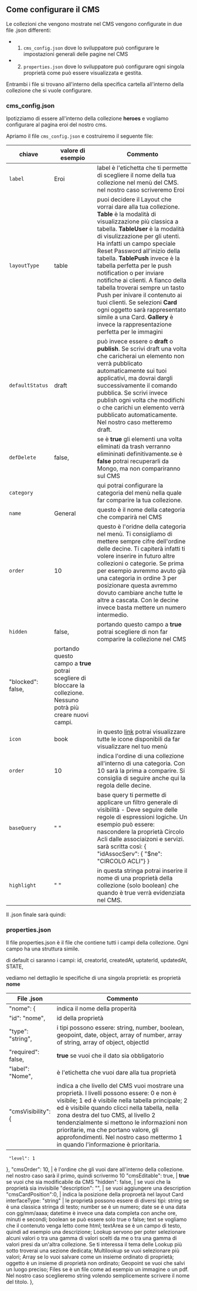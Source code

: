 ## Come configurare il CMS

Le collezioni che vengono mostrate nel CMS vengono configurate in due file .json differenti:

* 1) `cms_config.json` dove lo sviluppatore può configurare le impostazioni generali delle pagine nel CMS


* 2) `properties.json` dove lo sviluppatore può configurare ogni singola proprietà come può essere visualizzata e gestita.

Entrambi i file si trovano all'interno della specifica cartella all'interno della collezione che si vuole configurare.

### cms_config.json

 Ipotizziamo di essere all'interno della collezione **heroes** e vogliamo configurare al pagina eroi del nostro cms.

 Apriamo il file `cms_config.json` e costruiremo il seguente file:


 chiave | valore di esempio |  Commento
 -------| -------|-------
  `label` | Eroi | label è l'etichetta che ti permette di scegliere il nome della tua collezione nel menù del CMS. nel nostro caso scriveremo Eroi              
  `layoutType`| table | puoi decidere il Layout che vorrai dare alla tua collezione. **Table** è la modalità di visualizzazione più classica a tabella. **TableUser** è la modalità di visulizzazione per gli utenti. Ha infatti un campo speciale Reset Password all'inizio della tabella. **TablePush** invece è la tabella perfetta per le push notification o per inviare notifiche ai clienti. A fianco della tabella troverai sempre un tasto Push per inivare il contenuto ai tuoi clienti. Se selezioni **Card** ogni oggetto sarà rappresentato simile a una Card. **Gallery** è invece la rappresentazione perfetta per le immagini
  `defaultStatus`| draft | può invece essere o **draft** o **publish**. Se scrivi draft una volta che caricherai un elemento non verrà pubblicato automaticamente sui tuoi applicativi, ma dovrai dargli successivamente il comando pubblica. Se scrivi invece publish ogni volta che modifichi o che carichi un elemento verrà pubblicato automaticamente. Nel nostro caso metteremo draft.
  `defDelete`| false, | se è **true** gli elementi una volta eliminati da trash verranno elimininati definitivamente.se è **false** potrai recuperarli da Mongo, ma non compariranno sul CMS
  `category`|  | qui potrai configurare la categoria del menù nella quale far comparire la tua collezione.
    `name` | General | questo è il nome della categoria che comparirà nel CMS
    `order`| 10 | questo è l'oridne della categoria nel menù. Ti consigliamo di mettere sempre cifre dell'ordine delle decine. Ti capiterà infatti ti volere inserire in futuro altre collezioni o categorie. Se prima per esempio avremmo avuto già una categoria in ordine 3 per posizionare questa avremmo dovuto cambiare anche tutte le altre a cascata. Con le decine invece basta mettere un numero intermedio.
  `hidden` | false, | portando questo campo a **true** potrai scegliere di non far comparire la collezione nel CMS
  "blocked": false, | portando questo campo a **true** potrai scegliere di bloccare la collezione. Nessuno potrà più creare nuovi campi.
  `icon` | book | in questo [link](https://fontawesome.com/icons) potrai visualizzare tutte le icone disponibili da far visualizzare nel tuo menù
  `order` | 10 | indica l'ordine di una collezione all'interno di una categoria. Con 10 sarà la prima a comparire. Si consiglia di seguire anche qui la regola delle decine.
  `baseQuery` | " " | base query ti permette di applicare un filtro generale di visibilità - Deve seguire delle regole di espressioni logiche. Un esempio può essere: nascondere la proprietà Circolo Acli dalle associaizoni e servizi. sarà scritta così: { "idAssocServ": { "$ne": "CIRCOLO ACLI"} }
  `highlight` | " " | in questa stringa potrai inserire il nome di una proprietà della collezione (solo boolean) che quando è true verrà evidenziata nel CMS.

  Il .json finale sarà quindi:



  ### properties.json

  Il file properties.json è il file che contiene tutti i campi della collezione. Ogni campo ha una struttura simile.

  di default ci saranno i campi: id, creatorId, createdAt, uptaterId, updatedAt, STATE,

  vediamo nel dettaglio le specifiche di una singola proprietà: es proprietà **nome**

  File .json |  Commento
  -----------| ----------
  "nome": { | indica il nome della properità
   "id": "nome", | id della proprietà
   "type": "string", | i tipi possono essere: string, number, boolean, geopoint, date, object, array of number, array of string, array of object, objectId
   "required": false, | **true** se vuoi che il dato sia obbligatorio
   "label": "Nome", | è l'etichetta che vuoi dare alla tua proprietà
   "cmsVisibility": { | indica a che livello del CMS vuoi mostrare una proprietà. I livelli possono essere: 0 e non è visibile; 1 ed è visibile nella tabella principale; 2 ed è visibile quando clicci nella tabella, nella zona destra del tuo CMS, al livello 2 tendenzialmente si mettono le informazioni non prioritarie, ma che portano valore, gli approfondimenti. Nel nostro caso mettermo 1 in quando l'informazione è prioritaria.
     "level": 1
   },
   "cmsOrder": 10, | è l'ordine che gli vuoi dare all'interno della collezione. nel nostro caso sarà il primo, quindi scrivermo 10
   "cmsEditable": true, | **true** se vuoi che sia modificabile da CMS
   "hidden": false, | se vuoi che la proprietà sia invisibile
   "description": "", | se vuoi aggiungere una description
   "cmsCardPosition":0, | indica la posizione della proproetà nel layout Card
   interfaceType: "string" | le proprietà possono essere di diversi tipi: string se è una classica stringa di testo; number se è un numero; date se è una data con gg/mm/aaaa; datetime è invece una data completa con anche ore, minuti e secondi; boolean se può essere solo true o false; text se vogliamo che il contenuto venga letto come html; textArea se è un campo di testo, quindi ad esempio una descrizione; Lookup servono per poter selezionare alcuni valori o tra una gamma di valori scelti da me o tra una gamma di valori presi da un'altra collezione. Se ti interessa il tema delle Lookup più sotto troverai una sezione dedicata; Multilookup se vuoi selezionare più valori; Array se lo vuoi salvare come un insieme ordinato di proprietà; oggetto è un insieme di proprietà non ordinato; Geopoint se vuoi che salvi un luogo preciso; Files se è un file come ad esempio un immagine o un pdf. Nel nostro caso sceglieremo string volendo semplicemente scrivere il nome del titolo.
 },
